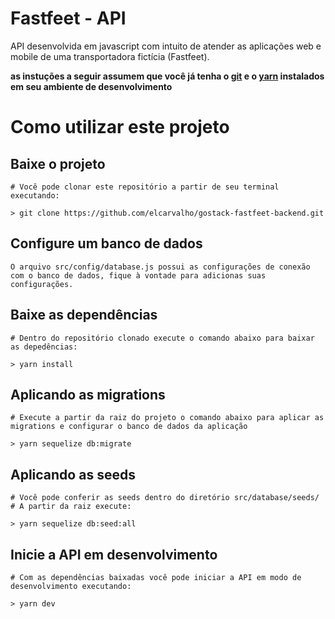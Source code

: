 # Fastfeet - API

API desenvolvida em javascript com intuito de atender as aplicações web e mobile
de uma transportadora fictícia (Fastfeet).

**as instuções a seguir assumem que você já tenha o [git](https://git-scm.com/book/en/v2/Getting-Started-Installing-Git) e o [yarn](https://classic.yarnpkg.com/en/docs/install#mac-stable) instalados em seu ambiente de desenvolvimento**

# Como utilizar este projeto

## Baixe o projeto
```
# Você pode clonar este repositório a partir de seu terminal executando:

> git clone https://github.com/elcarvalho/gostack-fastfeet-backend.git
```

## Configure um banco de dados
```
O arquivo src/config/database.js possui as configurações de conexão com o banco de dados, fique à vontade para adicionas suas configurações.
```

## Baixe as dependências
```
# Dentro do repositório clonado execute o comando abaixo para baixar as depedências:

> yarn install
```

## Aplicando as migrations
```
# Execute a partir da raiz do projeto o comando abaixo para aplicar as migrations e configurar o banco de dados da aplicação

> yarn sequelize db:migrate
```

## Aplicando as seeds
```
# Você pode conferir as seeds dentro do diretório src/database/seeds/
# A partir da raiz execute:

> yarn sequelize db:seed:all
```

## Inicie a API em desenvolvimento
```
# Com as dependências baixadas você pode iniciar a API em modo de desenvolvimento executando:

> yarn dev
```
